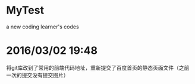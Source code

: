 # MyTest
a new coding learner's codes

# 2016/03/02 19:48
将git库改到了常用的前端代码地址，重新提交了百度首页的静态页面文件（之前一次的提交没有提交图片）